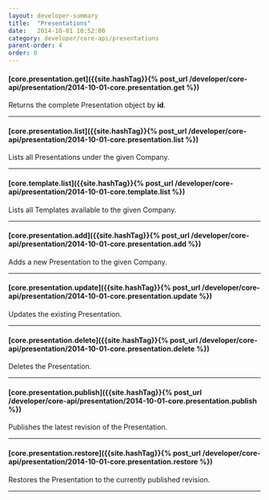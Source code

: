 ```yaml
---
layout: developer-summary
title:  "Presentations"
date:   2014-10-01 10:52:00
category: developer/core-api/presentations
parent-order: 4
order: 0
---
```


#### [core.presentation.get]({{site.hashTag}}{% post_url /developer/core-api/presentation/2014-10-01-core.presentation.get %})

Returns the complete Presentation object by **id**.

***

#### [core.presentation.list]({{site.hashTag}}{% post_url /developer/core-api/presentation/2014-10-01-core.presentation.list %})

Lists all Presentations under the given Company.

***

#### [core.template.list]({{site.hashTag}}{% post_url /developer/core-api/presentation/2014-10-01-core.template.list %})

Lists all Templates available to the given Company.

***

#### [core.presentation.add]({{site.hashTag}}{% post_url /developer/core-api/presentation/2014-10-01-core.presentation.add %})

Adds a new Presentation to the given Company.

***

#### [core.presentation.update]({{site.hashTag}}{% post_url /developer/core-api/presentation/2014-10-01-core.presentation.update %})

Updates the existing Presentation.

***

#### [core.presentation.delete]({{site.hashTag}}{% post_url /developer/core-api/presentation/2014-10-01-core.presentation.delete %})

Deletes the Presentation.

***

#### [core.presentation.publish]({{site.hashTag}}{% post_url /developer/core-api/presentation/2014-10-01-core.presentation.publish %})

Publishes the latest revision of the Presentation.

***

#### [core.presentation.restore]({{site.hashTag}}{% post_url /developer/core-api/presentation/2014-10-01-core.presentation.restore %})

Restores the Presentation to the currently published revision.

***